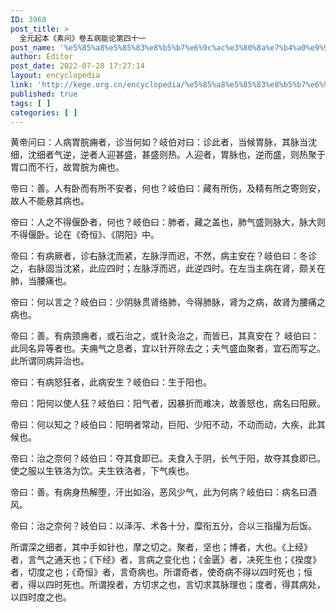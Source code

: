 ```yaml
---
ID: 3968
post_title: >
  全元起本《素问》卷五病能论第四十一
post_name: '%e5%85%a8%e5%85%83%e8%b5%b7%e6%9c%ac%e3%80%8a%e7%b4%a0%e9%97%ae%e3%80%8b%e5%8d%b7%e4%ba%94%e7%97%85%e8%83%bd%e8%ae%ba%e7%ac%ac%e5%9b%9b%e5%8d%81%e4%b8%80'
author: Editor
post_date: 2022-07-28 17:27:14
layout: encyclopedia
link: 'http://kege.org.cn/encyclopedia/%e5%85%a8%e5%85%83%e8%b5%b7%e6%9c%ac%e3%80%8a%e7%b4%a0%e9%97%ae%e3%80%8b%e5%8d%b7%e4%ba%94%e7%97%85%e8%83%bd%e8%ae%ba%e7%ac%ac%e5%9b%9b%e5%8d%81%e4%b8%80'
published: true
tags: [ ]
categories: [ ]
---
```

黄帝问曰：人病胃脘痈者，诊当何如？岐伯对曰：诊此者，当候胃脉，其脉当沈细，沈细者气逆，逆者人迎甚盛，甚盛则热。人迎者，胃脉也，逆而盛，则热聚于胃口而不行，故胃脘为痈也。

帝曰：善。人有卧而有所不安者，何也？岐伯曰：藏有所伤，及精有所之寄则安，故人不能悬其病也。

帝曰：人之不得偃卧者，何也？岐伯曰：肺者，藏之盖也，肺气盛则脉大，脉大则不得偃卧。论在《奇恒》、《阴阳》中。

帝曰：有病厥者，诊右脉沈而紧，左脉浮而迟，不然，病主安在？岐伯曰：冬诊之，右脉固当沈紧，此应四时；左脉浮而迟，此逆四时。在左当主病在肾，颇关在肺，当腰痛也。

帝曰：何以言之？岐伯曰：少阴脉贯肾络肺，今得肺脉，肾为之病，故肾为腰痛之病也。

帝曰：善。有病颈痈者，或石治之，或针灸治之，而皆已，其真安在？
岐伯曰：此同名异等者也。夫痈气之息者，宜以针开除去之；夫气盛血聚者，宜石而写之。此所谓同病异治也。

帝曰：有病怒狂者，此病安生？岐伯曰：生于阳也。

帝曰：阳何以使人狂？岐伯曰：阳气者，因暴折而难决，故善怒也，病名曰阳厥。

帝曰：何以知之？岐伯曰：阳明者常动，巨阳、少阳不动，不动而动，大疾，此其候也。

帝曰：治之奈何？岐伯曰：夺其食即已。夫食入于阴，长气于阳，故夺其食即已。使之服以生铁洛为饮。夫生铁洛者，下气疾也。

帝曰：善。有病身热解堕，汗出如浴，恶风少气，此为何病？岐伯曰：病名曰酒风。

帝曰：治之奈何？岐伯曰：以泽泻、术各十分，糜衔五分，合以三指撮为后饭。

所谓深之细者，其中手如针也，摩之切之。聚者，坚也；博者，大也。《上经》者，言气之通天也；《下经》者，言病之变化也；《金匮》者，决死生也；《揆度》者，切度之也；《奇恒》者，言奇病也。所谓奇者，使奇病不得以四时死也；恒者，得以四时死也。所谓揆者，方切求之也，言切求其脉理也；度者，得其病处，以四时度之也。